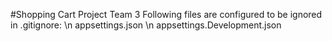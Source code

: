 #Shopping Cart Project Team 3
Following files are configured to be ignored in .gitignore: \n
appsettings.json \n
appsettings.Development.json
